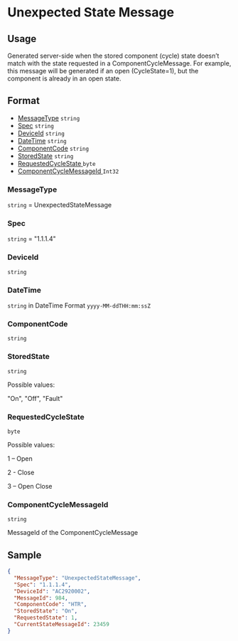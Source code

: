 # Unexpected State Message
## Usage
Generated server-side when the stored component (cycle) state doesn’t match with the state requested in a ComponentCycleMessage. For example, this message will be generated if an open (CycleState=1), but the component is already in an open state.

## Format
* [MessageType](#messagetype) ```string```
* [Spec](#spec) ```string```
* [DeviceId](#deviceid) ```string```
* [DateTime](#datetime) ```string```
* [ComponentCode](#componentcode) ```string```
* [StoredState](#sourcemessageid) ```string```
* [RequestedCycleState ](#sourcemessagetype) ```byte```
* [ComponentCycleMessageId ](#componentcyclemessageid) ```Int32```

### MessageType
```string``` = UnexpectedStateMessage
### Spec
```string``` = "1.1.1.4"
### DeviceId
```string``` 
### DateTime
```string``` in DateTime Format ```yyyy-MM-ddTHH:mm:ssZ```
### ComponentCode
```string``` 
### StoredState
```string```

Possible values:

  "On", "Off", "Fault"
### RequestedCycleState
```byte```

Possible values:

  1 – Open

  2 - Close
  
  3 – Open Close

### ComponentCycleMessageId
```string``` 

MessageId of the ComponentCycleMessage

## Sample
```JSON
{
  "MessageType": "UnexpectedStateMessage",
  "Spec": "1.1.1.4",
  "DeviceId": "AC2920002",
  "MessageId": 984,
  "ComponentCode": "HTR",
  "StoredState": "On",
  "RequestedState": 1,
  "CurrentStateMessageId": 23459
}
```